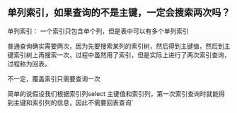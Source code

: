 ## 单列索引，如果查询的不是主键，一定会搜索两次吗？

单列索引： 一个索引只包含单个列，但是表中可以有多个单列索引


普通查询确实需要两次，因为先要搜索某列的索引树，然后得到主键值，然后到主键索引树上再搜索一次，过程中虽然用了索引，但是实际上进行了两次索引查询，过程称为回表。



不一定，覆盖索引只需要查询一次

简单的说假设我们根据索引列select 主键值和索引列，第一次索引查询时就能得到主键和索引列的信息，因此不需要回表查询`
